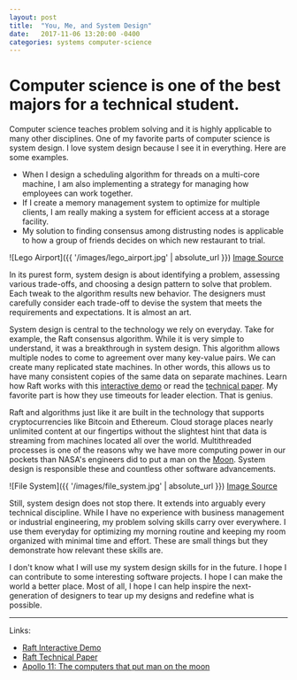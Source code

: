 ```yaml
---
layout: post
title:  "You, Me, and System Design"
date:   2017-11-06 13:20:00 -0400
categories: systems computer-science
---
```

# Computer science is one of the best majors for a technical student. 

Computer science teaches problem solving and it is highly applicable to many other disciplines. One of my favorite parts of computer science is system design. I love system design because I see it in everything. Here are some examples.

* When I design a scheduling algorithm for threads on a multi-core machine, I am also implementing a strategy for managing how employees can work together. 
* If I create a memory management system to optimize for multiple clients, I am really making a system for efficient access at a storage facility. 
* My solution to finding consensus among distrusting nodes is applicable to how a group of friends decides on which new restaurant to trial.

![Lego Airport]({{ '/images/lego_airport.jpg' | absolute_url }})
[Image Source](https://flic.kr/p/dW915G)

In its purest form, system design is about identifying a problem, assessing various trade-offs, and choosing a design pattern to solve that problem. Each tweak to the algorithm results new behavior. The designers must carefully consider each trade-off to devise the system that meets the requirements and expectations. It is almost an art.

System design is central to the technology we rely on everyday. Take for example, the Raft consensus algorithm. While it is very simple to understand, it was a breakthrough in system design. This algorithm allows multiple nodes to come to agreement over many key-value pairs. We can create many replicated state machines. In other words, this allows us to have many consistent copies of the same data on separate machines. Learn how Raft works with this [interactive demo](http://thesecretlivesofdata.com/raft/) or read the [technical paper](https://raft.github.io/raft.pdf). My favorite part is how they use timeouts for leader election. That is genius.

Raft and algorithms just like it are built in the technology that supports cryptocurrencies like Bitcoin and Ethereum. Cloud storage places nearly unlimited content at our fingertips without the slightest hint that data is streaming from machines located all over the world. Multithreaded processes is one of the reasons why we have more computing power in our pockets than NASA's engineers did to put a man on the [Moon](http://www.computerweekly.com/feature/Apollo-11-The-computers-that-put-man-on-the-moon). System design is responsible these and countless other software advancements.

![File System]({{ '/images/file_system.jpg' | absolute_url }})
[Image Source](https://flic.kr/p/bUZ7ow)

Still, system design does not stop there. It extends into arguably every technical discipline. While I have no experience with business management or industrial engineering, my problem solving skills carry over everywhere. I use them everyday for optimizing my morning routine and keeping my room organized with minimal time and effort. These are small things but they demonstrate how relevant these skills are.

I don't know what I will use my system design skills for in the future. I hope I can contribute to some interesting software projects. I hope I can make the world a better place. Most of all, I hope I can help inspire the next-generation of designers to tear up my designs and redefine what is possible.

---

Links:

* [Raft Interactive Demo](http://thesecretlivesofdata.com/raft/)
* [Raft Technical Paper](https://raft.github.io/raft.pdf/)
* [Apollo 11: The computers that put man on the moon](http://www.computerweekly.com/feature/Apollo-11-The-computers-that-put-man-on-the-moon)
